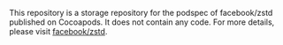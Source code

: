 This repository is a storage repository for the podspec of facebook/zstd published on Cocoapods. It does not contain any code. For more details, please visit [facebook/zstd](https://github.com/facebook/zstd).